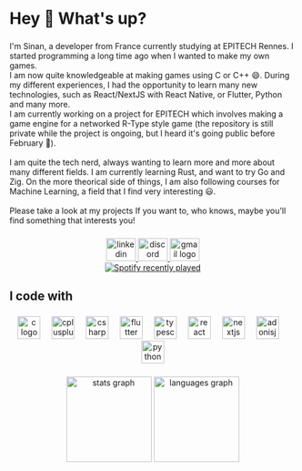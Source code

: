 <h1 align="left">Hey 👋 What's up?</h1>

###

<p align="left">I'm Sinan, a developer from France currently studying at EPITECH Rennes. I started programming a long time ago when I wanted to make my own games. <br>I am now quite knowledgeable at making games using C or C++ 😄. During my different experiences, I had the opportunity to learn many new technologies, such as React/NextJS with React Native, or Flutter, Python and many more.<br>I am currently working on a project for EPITECH which involves making a game engine for a networked R-Type style game (the repository is still private while the project is ongoing, but I heard it's going public before February 🤫).<br><br>I am quite the tech nerd, always wanting to learn more and more about many different fields. I am currently learning Rust, and want to try Go and Zig. On the more theorical side of things, I am also following courses for Machine Learning, a field that I find very interesting 😃.<br><br>Please take a look at my projects If you want to, who knows, maybe you'll find something that interests you!</p>

###

<div align="center">
  <a href="https://www.linkedin.com/in/sinan-karakaya-a9355b228/" target="_blank">
    <img src="https://raw.githubusercontent.com/maurodesouza/profile-readme-generator/master/src/assets/icons/social/linkedin/default.svg" width="52" height="40" alt="linkedin logo"  />
  </a>
  <a href="discordapp.com/users/300027158196256768" target="_blank">
    <img src="https://raw.githubusercontent.com/maurodesouza/profile-readme-generator/master/src/assets/icons/social/discord/default.svg" width="52" height="40" alt="discord logo"  />
  </a>
  <a href="mailto:karakaya.sinan@proton.me" target="_blank">
    <img src="https://raw.githubusercontent.com/maurodesouza/profile-readme-generator/main/src/assets/icons/social/gmail/default.svg" width="52" height="40" alt="gmail logo"  />
  </a>
</div>

<div align="center">
  <a href="https://open.spotify.com/user/jeewrmdyz64bdasbdrwfp8akx">
    <img src="https://spotify-recently-played-readme.vercel.app/api?user=jeewrmdyz64bdasbdrwfp8akx&count=5&unique=true" alt="Spotify recently played"  />
  </a>
</div>

###

<h2 align="left">I code with</h2>

###

<div align="center">
  <img src="https://cdn.jsdelivr.net/gh/devicons/devicon/icons/c/c-original.svg" height="40" alt="c logo"  />
  <img width="12" />
  <img src="https://cdn.jsdelivr.net/gh/devicons/devicon/icons/cplusplus/cplusplus-original.svg" height="40" alt="cplusplus logo"  />
  <img width="12" />
  <img src="https://cdn.jsdelivr.net/gh/devicons/devicon/icons/csharp/csharp-original.svg" height="40" alt="csharp logo"  />
  <img width="12" />
  <img src="https://cdn.jsdelivr.net/gh/devicons/devicon/icons/flutter/flutter-original.svg" height="40" alt="flutter logo"  />
  <img width="12" />
  <img src="https://cdn.jsdelivr.net/gh/devicons/devicon/icons/typescript/typescript-original.svg" height="40" alt="typescript logo"  />
  <img width="12" />
  <img src="https://cdn.jsdelivr.net/gh/devicons/devicon/icons/react/react-original.svg" height="40" alt="react logo"  />
  <img width="12" />
  <img src="https://cdn.jsdelivr.net/gh/devicons/devicon/icons/nextjs/nextjs-original.svg" height="40" alt="nextjs logo"  />
  <img width="12" />
  <img src="https://cdn.jsdelivr.net/gh/devicons/devicon/icons/adonisjs/adonisjs-original.svg" height="40" alt="adonisjs logo"  />
  <img width="12" />
  <img src="https://cdn.jsdelivr.net/gh/devicons/devicon/icons/python/python-original.svg" height="40" alt="python logo"  />
</div>

###

<div align="center">
  <img src="https://github-readme-stats.vercel.app/api?username=Sinan-Karakaya&hide_title=false&hide_rank=false&show_icons=true&include_all_commits=true&count_private=true&disable_animations=false&theme=dracula&locale=en&hide_border=false&order=1" height="150" alt="stats graph"  />
  <img src="https://github-readme-stats.vercel.app/api/top-langs?username=Sinan-Karakaya&locale=en&hide_title=false&layout=compact&card_width=320&langs_count=5&theme=dracula&hide_border=false&order=2" height="150" alt="languages graph"  />
</div>

###
